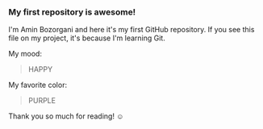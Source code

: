 ### My first repository is awesome!

I'm Amin Bozorgani and here it's my first GitHub repository.
If you see this file on my project, it's because I'm learning Git.

My mood:

> HAPPY

My favorite color:

> PURPLE

Thank you so much for reading! ☺